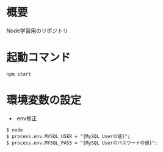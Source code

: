 # 概要

Node学習用のリポジトリ

# 起動コマンド

```
npm start
```


# 環境変数の設定

* .env修正

```
$ node
$ process.env.MYSQL_USER = "{MySQL Userの値}";
$ process.env.MYSQL_PASS = "{MySQL Userのパスワードの値}";
```
